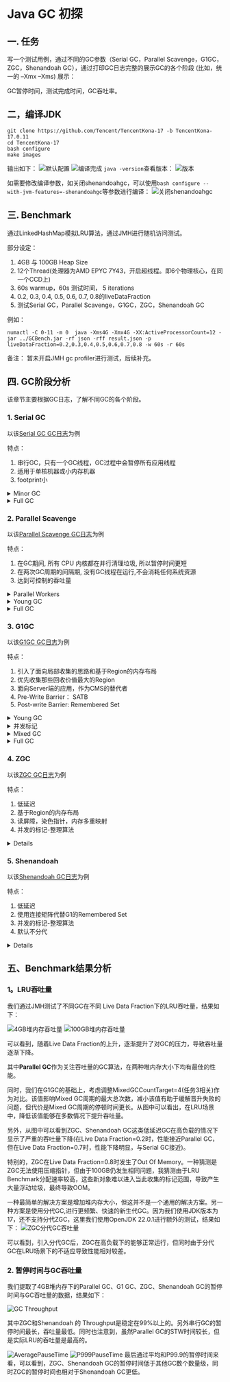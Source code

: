 # Java GC 初探

## 一. 任务
写一个测试用例，通过不同的GC参数（Serial GC，Parallel Scavenge，G1GC，ZGC，Shenandoah GC），通过打印GC日志完整的展示GC的各个阶段 (比如，统一的 –Xmx –Xms)
展示：

GC暂停时间，测试完成时间，GC吞吐率。


## 二，编译JDK

```shell
git clone https://github.com/Tencent/TencentKona-17 -b TencentKona-17.0.11
cd TencentKona-17
bash configure
make images
```
输出如下：
![默认配置](assets/buildJDK/DefaultConfigure.png)
![编译完成](assets/buildJDK/MakeResult.png)
`java -version`查看版本：
![版本](assets/buildJDK/JavaVersion.png)


如需要修改编译参数，如关闭shenandoahgc，可以使用`bash configure --with-jvm-features=-shenandoahgc`等参数进行编译：
![关闭shenandoahgc](assets/buildJDK/CloseShenandoahGC.png)

## 三. Benchmark

通过LinkedHashMap模拟LRU算法，通过JMH进行随机访问测试。

部分设定：
1. 4GB 与 100GB Heap Size
2. 12个Thread(处理器为AMD EPYC 7Y43，开启超线程。即6个物理核心，在同一个CCD上)
3. 60s warmup，60s 测试时间， 5 iterations
4. 0.2, 0.3, 0.4, 0.5, 0.6, 0.7, 0.8的liveDataFraction
5. 测试Serial GC，Parallel Scavenge，G1GC，ZGC，Shenandoah GC

例如：
```shell
numactl -C 0-11 -m 0  java -Xms4G -Xmx4G -XX:ActiveProcessorCount=12 -jar ../GCBench.jar -rf json -rff result.json -p liveDataFraction=0.2,0.3,0.4,0.5,0.6,0.7,0.8 -w 60s -r 60s
```

备注： 暂未开启JMH gc profiler进行测试，后续补充。

## 四. GC阶段分析
该章节主要根据GC日志，了解不同GC的各个阶段。
### 1. Serial GC
以该[Serial GC GC日志](log/4G/gc_log_SerialGC_2024-08-21_14-06-45_1382775.log)为例

特点：
1. 串行GC，只有一个GC线程，GC过程中会暂停所有应用线程
2. 适用于单核机器或小内存机器
3. footprint小
<details>
<summary>Minor GC</summary>

```
[0.760s][info][gc,start    ] GC(0) Pause Young (Allocation Failure)
[1.475s][info][gc,heap     ] GC(0) DefNew: 1118528K(1258304K)->139776K(1258304K) Eden: 1118528K(1118528K)->0K(1118528K) From: 0K(139776K)->139776K(139776K)
[1.475s][info][gc,heap     ] GC(0) Tenured: 0K(2796224K)->908740K(2796224K)
[1.475s][info][gc,metaspace] GC(0) Metaspace: 10443K(10688K)->10443K(10688K) NonClass: 9424K(9536K)->9424K(9536K) Class: 1019K(1152K)->1019K(1152K)
[1.475s][info][gc          ] GC(0) Pause Young (Allocation Failure) 1092M->1023M(3959M) 714.884ms
[1.475s][info][gc,cpu      ] GC(0) User=0.24s Sys=0.48s Real=0.72s
```
本次触发原因是内存分配失败（Allocation Failure）。GC后，Eden区被清空，一些对象被提升到了From区和老年代。整个GC过程耗时约714毫秒，CPU时间占用了0.72秒。
</details>

<details>
<summary>Full GC</summary>

```
[2.702s][info][gc,start    ] GC(3) Pause Full (Allocation Failure)
[2.702s][info][gc,phases,start] GC(3) Phase 1: Mark live objects
[2.858s][info][gc,phases      ] GC(3) Phase 1: Mark live objects 155.932ms
[2.858s][info][gc,phases,start] GC(3) Phase 2: Compute new object addresses
[2.973s][info][gc,phases      ] GC(3) Phase 2: Compute new object addresses 115.578ms
[2.973s][info][gc,phases,start] GC(3) Phase 3: Adjust pointers
[3.136s][info][gc,phases      ] GC(3) Phase 3: Adjust pointers 162.494ms
[3.136s][info][gc,phases,start] GC(3) Phase 4: Move objects
[3.598s][info][gc,phases      ] GC(3) Phase 4: Move objects 462.479ms
[3.599s][info][gc,heap        ] GC(3) DefNew: 1258303K(1258304K)->463137K(1258304K) Eden: 1118528K(1118528K)->463137K(1118528K) From: 139775K(139776K)->0K(139776K)
[3.599s][info][gc,heap        ] GC(3) Tenured: 2019409K(2796224K)->2796220K(2796224K)
[3.599s][info][gc,metaspace   ] GC(3) Metaspace: 10443K(10688K)->10443K(10688K) NonClass: 9424K(9536K)->9424K(9536K) Class: 1019K(1152K)->1019K(1152K)
[3.599s][info][gc             ] GC(3) Pause Full (Allocation Failure) 3200M->3182M(3959M) 897.273ms
[3.599s][info][gc,cpu         ] GC(3) User=0.53s Sys=0.37s Real=0.90s
```
主要分为四个阶段：
1. Mark live objects：标记存活对象(155.932ms)
2. Compute new object addresses：计算新对象地址(115.578ms)
3. Adjust pointers：调整指针(162.494ms)
4. Move objects：移动对象(462.479ms)
   
整个过程共耗时约897毫秒，其中大部分时间花费在对象移动阶段。
</details>

### 2. Parallel Scavenge
以该[Parallel Scavenge GC日志](log/4G/gc_log_ParallelGC_2024-08-21_12-46-28_1382431.log)为例

特点：
1. 在GC期间, 所有 CPU 内核都在并行清理垃圾, 所以暂停时间更短
2. 在两次GC周期的间隔期, 没有GC线程在运行,不会消耗任何系统资源
3. 达到可控制的吞吐量

<details>
<summary>Parallel Workers</summary>

因为我们通过numactl和-XX:ActiveProcessorCount=12指定了线程数为12，所以可以看到初始化时配置了10个并行工作线程用于垃圾回收。

```
[0.010s][info][gc,init] Parallel Workers: 10
```
> 计算公式：
> ```
> if (num of processors <=8) {
>   return num of processors; 
> } else {
>   return 8+(num of processors-8)*(5/8);
> }
> ```


</details>

<details>
<SUMMARY> Young GC </SUMMARY>

```
[0.723s][info][gc,start    ] GC(0) Pause Young (Allocation Failure)
[0.912s][info][gc,heap     ] GC(0) PSYoungGen: 1048576K(1223168K)->174588K(1223168K) Eden: 1048576K(1048576K)->0K(1048576K) From: 0K(174592K)->174588K(174592K)
[0.912s][info][gc,heap     ] GC(0) ParOldGen: 0K(2796544K)->826897K(2796544K)
[0.912s][info][gc,metaspace] GC(0) Metaspace: 10446K(10688K)->10446K(10688K) NonClass: 9427K(9536K)->9427K(9536K) Class: 1019K(1152K)->1019K(1152K)
[0.912s][info][gc          ] GC(0) Pause Young (Allocation Failure) 1024M->978M(3925M) 189.186ms
[0.912s][info][gc,cpu      ] GC(0) User=0.29s Sys=1.37s Real=0.18s
```

本次触发原因是内存分配失败（Allocation Failure）。GC后，Eden区被清空，一些对象被提升到了From区和老年代。整个GC过程耗时约189毫秒。

另外可以看到Real为0.18秒，而User为0.29秒，Sys为1.37秒，User和System相加与Real相加接近10倍。这是因为在Parallel Scavenge GC中使用了10个Worker。

</details>

<details>
<summary>Full GC</summary>

```
[1.282s][info][gc,start    ] GC(2) Pause Full (Ergonomics)
[1.282s][info][gc,phases,start] GC(2) Marking Phase
[1.319s][info][gc,phases      ] GC(2) Marking Phase 37.032ms
[1.319s][info][gc,phases,start] GC(2) Summary Phase
[1.319s][info][gc,phases      ] GC(2) Summary Phase 0.063ms
[1.319s][info][gc,phases,start] GC(2) Adjust Roots
[1.320s][info][gc,phases      ] GC(2) Adjust Roots 0.473ms
[1.320s][info][gc,phases,start] GC(2) Compaction Phase
[1.451s][info][gc,phases      ] GC(2) Compaction Phase 130.883ms
[1.451s][info][gc,phases,start] GC(2) Post Compact
[1.456s][info][gc,phases      ] GC(2) Post Compact 5.576ms
[1.456s][info][gc,heap        ] GC(2) PSYoungGen: 174574K(1223168K)->0K(1223168K) Eden: 0K(1048576K)->0K(1048576K) From: 174574K(174592K)->0K(174592K)
[1.456s][info][gc,heap        ] GC(2) ParOldGen: 1867966K(2796544K)->2023627K(2796544K)
[1.456s][info][gc,metaspace   ] GC(2) Metaspace: 10447K(10688K)->10447K(10688K) NonClass: 9428K(9536K)->9428K(9536K) Class: 1019K(1152K)->1019K(1152K)
[1.456s][info][gc             ] GC(2) Pause Full (Ergonomics) 1994M->1976M(3925M) 174.257ms
[1.456s][info][gc,cpu         ] GC(2) User=0.78s Sys=0.30s Real=0.17s
```

本次触发原因是Ergonomics，通常发生在如果老生代的剩余空间少于下一次收集所需的剩余空间，那么现在就做一个完整的收集，可参考[该文章](https://cloud.tencent.com/developer/article/1082687)。 


1. Marking Phase：标记阶段,GC开始标记存活的对象(37.032ms)
2. Summary Phase：总结阶段,GC总结标记过程中的数据,耗时极短(0.063ms)
3. Adjust Roots：调整根节点，GC调整指向根对象的引用，确保根对象指向的内容被正确标记(0.473ms)
4. Compaction Phase：压缩阶段，GC对存活对象进行压缩，以减少碎片并整理堆空间(130.883ms)
5. Post Compact：压缩后处理(5.576ms)
6. 整个过程共耗时约174毫秒，其中大部分时间花费在压缩阶段。

</details>

### 3. G1GC
以该[G1GC GC日志](log/4G/gc_log_G1_2024-08-21_10-26-16_1379281.log)为例

特点：
1. 引入了面向局部收集的思路和基于Region的内存布局
2. 优先收集那些回收价值最大的Region
3. 面向Server端的应用，作为CMS的替代者
4. Pre-Write Barrier： SATB       
5. Post-write Barrier: Remembered Set
<details>
<summary>Young GC</summary>

```
[0.371s][info][gc,start    ] GC(0) Pause Young (Normal) (G1 Evacuation Pause)
[0.373s][info][gc,task     ] GC(0) Using 10 workers of 10 for evacuation
[0.415s][info][gc,phases   ] GC(0)   Pre Evacuate Collection Set: 0.3ms
[0.415s][info][gc,phases   ] GC(0)   Merge Heap Roots: 0.2ms
[0.415s][info][gc,phases   ] GC(0)   Evacuate Collection Set: 41.2ms
[0.415s][info][gc,phases   ] GC(0)   Post Evacuate Collection Set: 0.3ms
[0.415s][info][gc,phases   ] GC(0)   Other: 1.4ms
[0.415s][info][gc,heap     ] GC(0) Eden regions: 102->0(89)
[0.415s][info][gc,heap     ] GC(0) Survivor regions: 0->13(13)
[0.415s][info][gc,heap     ] GC(0) Old regions: 0->84
[0.415s][info][gc,heap     ] GC(0) Archive regions: 0->0
[0.415s][info][gc,heap     ] GC(0) Humongous regions: 3->3
[0.415s][info][gc,metaspace] GC(0) Metaspace: 10439K(10688K)->10439K(10688K) NonClass: 9420K(9536K)->9420K(9536K) Class: 1019K(1152K)->1019K(1152K)
[0.415s][info][gc          ] GC(0) Pause Young (Normal) (G1 Evacuation Pause) 210M->198M(4096M) 43.488ms
[0.415s][info][gc,cpu      ] GC(0) User=0.07s Sys=0.33s Real=0.04s
```

该新生代GC清空了Eden区，将存活对象提升到Survivor区和老年代。整个GC过程耗时约43毫秒。

</details>

<details>
<summary>并发标记</summary>

```
[0.906s][info][gc,start    ] GC(11) Pause Young (Concurrent Start) (G1 Evacuation Pause)
```
该阶段利用Young gc的机会来trace所有对象，设置了两个TAMS（top-at-mark-start）变量，用来区分存活的对象和在并发标记阶段新分配的对象。

```
[0.925s][info][gc          ] GC(12) Concurrent Mark Cycle
[0.925s][info][gc,marking  ] GC(12) Concurrent Clear Claimed Marks
[0.925s][info][gc,marking  ] GC(12) Concurrent Clear Claimed Marks 0.023ms
[0.925s][info][gc,marking  ] GC(12) Concurrent Scan Root Regions
[0.946s][info][gc,marking  ] GC(12) Concurrent Scan Root Regions 21.121ms
[0.946s][info][gc,marking  ] GC(12) Concurrent Mark
[0.946s][info][gc,marking  ] GC(12) Concurrent Mark From Roots
[0.946s][info][gc,task     ] GC(12) Using 3 workers of 3 for marking
[1.002s][info][gc,marking  ] GC(12) Concurrent Mark From Roots 56.360ms
[1.002s][info][gc,marking  ] GC(12) Concurrent Preclean
[1.003s][info][gc,marking  ] GC(12) Concurrent Preclean 0.125ms
[1.003s][info][gc,start    ] GC(12) Pause Remark
[1.003s][info][gc          ] GC(12) Pause Remark 2379M->2379M(4096M) 0.549ms
[1.003s][info][gc,cpu      ] GC(12) User=0.00s Sys=0.00s Real=0.00s
[1.003s][info][gc,marking  ] GC(12) Concurrent Mark 57.230ms
[1.003s][info][gc,marking  ] GC(12) Concurrent Rebuild Remembered Sets
············
[1.055s][info][gc,marking  ] GC(12) Concurrent Rebuild Remembered Sets 51.577ms
[1.055s][info][gc,start    ] GC(12) Pause Cleanup
[1.055s][info][gc          ] GC(12) Pause Cleanup 2470M->2470M(4096M) 0.193ms
[1.055s][info][gc,cpu      ] GC(12) User=0.00s Sys=0.00s Real=0.00s
[1.055s][info][gc,marking  ] GC(12) Concurrent Cleanup for Next Mark
[1.066s][info][gc,marking  ] GC(12) Concurrent Cleanup for Next Mark 10.205ms
[1.066s][info][gc          ] GC(12) Concurrent Mark Cycle 140.638ms
```

该阶段主要分为以下几个部分：
1. Concurrent Clear Claimed Marks：清除标记
2. Concurrent Scan Root Regions：扫描根区域

在根区域扫描完成后，开始并发标记，这完全是在后台线程中进行的，不会暂停应用程序。
3. Concurrent Mark：并发标记
4. Concurrent Preclean：并发预清理

随后暂停应用程序，进行Remark和cleanup操作，不过暂停时间很短。
5. Pause Remark：暂停标记
6. Concurrent Rebuild Remembered Sets：重建Remembered Sets
7. Pause Cleanup：暂停清理
8. Concurrent Cleanup for Next Mark：下一个标记的并发清理


</details>

<details>
<summary>Mixed GC</summary>

```
[1.092s][info][gc,start    ] GC(14) Pause Young (Prepare Mixed) (G1 Evacuation Pause)
[1.092s][info][gc,task     ] GC(14) Using 10 workers of 10 for evacuation
[1.112s][info][gc,phases   ] GC(14)   Pre Evacuate Collection Set: 0.1ms
[1.112s][info][gc,phases   ] GC(14)   Merge Heap Roots: 0.7ms
[1.112s][info][gc,phases   ] GC(14)   Evacuate Collection Set: 18.3ms
[1.112s][info][gc,phases   ] GC(14)   Post Evacuate Collection Set: 0.3ms
[1.112s][info][gc,phases   ] GC(14)   Other: 0.1ms
[1.112s][info][gc,heap     ] GC(14) Eden regions: 89->0(89)
[1.112s][info][gc,heap     ] GC(14) Survivor regions: 13->13(13)
[1.112s][info][gc,heap     ] GC(14) Old regions: 1176->1266
[1.112s][info][gc,heap     ] GC(14) Archive regions: 0->0
[1.112s][info][gc,heap     ] GC(14) Humongous regions: 3->3
[1.112s][info][gc,metaspace] GC(14) Metaspace: 10441K(10688K)->10441K(10688K) NonClass: 9422K(9536K)->9422K(9536K) Class: 1019K(1152K)->1019K(1152K)
[1.112s][info][gc          ] GC(14) Pause Young (Prepare Mixed) (G1 Evacuation Pause) 2562M->2564M(4096M) 19.601ms
[1.112s][info][gc,cpu      ] GC(14) User=0.09s Sys=0.09s Real=0.02s
```

首次Mixed GC被标记为Prepare Mixed。Mixed GC将持续多次，知道（几乎）所有标记的区域都被回收。如GC(15)是第二次Mixed GC。

```
[1.194s][info][gc,start    ] GC(15) Pause Young (Mixed) (G1 Evacuation Pause)
[1.194s][info][gc,task     ] GC(15) Using 10 workers of 10 for evacuation
[1.214s][info][gc,phases   ] GC(15)   Pre Evacuate Collection Set: 0.1ms
[1.214s][info][gc,phases   ] GC(15)   Merge Heap Roots: 0.8ms
[1.214s][info][gc,phases   ] GC(15)   Evacuate Collection Set: 18.8ms
[1.214s][info][gc,phases   ] GC(15)   Post Evacuate Collection Set: 0.4ms
[1.214s][info][gc,phases   ] GC(15)   Other: 0.1ms
[1.214s][info][gc,heap     ] GC(15) Eden regions: 89->0(126)
[1.214s][info][gc,heap     ] GC(15) Survivor regions: 13->13(13)
[1.214s][info][gc,heap     ] GC(15) Old regions: 1266->1353
[1.214s][info][gc,heap     ] GC(15) Archive regions: 0->0
[1.214s][info][gc,heap     ] GC(15) Humongous regions: 3->3
[1.214s][info][gc,metaspace] GC(15) Metaspace: 10441K(10688K)->10441K(10688K) NonClass: 9422K(9536K)->9422K(9536K) Class: 1019K(1152K)->1019K(1152K)
[1.214s][info][gc          ] GC(15) Pause Young (Mixed) (G1 Evacuation Pause) 2742M->2737M(4096M) 20.297ms
[1.214s][info][gc,cpu      ] GC(15) User=0.05s Sys=0.15s Real=0.02s
```

</details>

<details>
<summary>Full GC</summary>

晋升失败（Promotion failure)是指在Mixed GC过程中，在没有清理足够空间之前，有太多的对象从新生代晋升，导致老年代空间还是用完了，在GC log中提示To-space exhausted，随后紧跟着Full gc


```
[2.563s][info][gc,start    ] GC(24) Pause Young (Mixed) (G1 Preventive Collection)
[2.563s][info][gc,task     ] GC(24) Using 10 workers of 10 for evacuation
[2.581s][info][gc          ] GC(24) To-space exhausted
[2.581s][info][gc,phases   ] GC(24)   Pre Evacuate Collection Set: 0.1ms
[2.581s][info][gc,phases   ] GC(24)   Merge Heap Roots: 1.6ms
[2.581s][info][gc,phases   ] GC(24)   Evacuate Collection Set: 13.5ms
[2.581s][info][gc,phases   ] GC(24)   Post Evacuate Collection Set: 2.1ms
[2.581s][info][gc,phases   ] GC(24)   Other: 0.2ms
[2.581s][info][gc,heap     ] GC(24) Eden regions: 26->0(89)
[2.581s][info][gc,heap     ] GC(24) Survivor regions: 13->13(13)
[2.581s][info][gc,heap     ] GC(24) Old regions: 1924->2032
[2.581s][info][gc,heap     ] GC(24) Archive regions: 0->0
[2.581s][info][gc,heap     ] GC(24) Humongous regions: 3->3
[2.581s][info][gc,metaspace] GC(24) Metaspace: 10441K(10688K)->10441K(10688K) NonClass: 9422K(9536K)->9422K(9536K) Class: 1019K(1152K)->1019K(1152K)
[2.581s][info][gc          ] GC(24) Pause Young (Mixed) (G1 Preventive Collection) 3932M->4096M(4096M) 17.656ms
[2.581s][info][gc,cpu      ] GC(24) User=0.17s Sys=0.00s Real=0.02s
[2.581s][info][gc,ergo     ] Attempting full compaction
[2.581s][info][gc,task     ] GC(25) Using 10 workers of 10 for full compaction
[2.581s][info][gc,start    ] GC(25) Pause Full (G1 Compaction Pause)
[2.581s][info][gc,phases,start] GC(25) Phase 1: Mark live objects
[2.602s][info][gc,phases      ] GC(25) Phase 1: Mark live objects 20.825ms
[2.602s][info][gc,phases,start] GC(25) Phase 2: Prepare for compaction
[2.612s][info][gc,phases      ] GC(25) Phase 2: Prepare for compaction 9.899ms
[2.612s][info][gc,phases,start] GC(25) Phase 3: Adjust pointers
[2.628s][info][gc,phases      ] GC(25) Phase 3: Adjust pointers 16.183ms
[2.628s][info][gc,phases,start] GC(25) Phase 4: Compact heap
[2.708s][info][gc,phases      ] GC(25) Phase 4: Compact heap 79.751ms
[2.710s][info][gc,heap        ] GC(25) Eden regions: 0->0(118)
[2.710s][info][gc,heap        ] GC(25) Survivor regions: 13->0(13)
[2.710s][info][gc,heap        ] GC(25) Old regions: 2032->1468
[2.710s][info][gc,heap        ] GC(25) Archive regions: 0->0
[2.710s][info][gc,heap        ] GC(25) Humongous regions: 3->3
[2.710s][info][gc,metaspace   ] GC(25) Metaspace: 10441K(10688K)->10421K(10688K) NonClass: 9422K(9536K)->9406K(9536K) Class: 1019K(1152K)->1014K(1152K)
[2.710s][info][gc             ] GC(25) Pause Full (G1 Compaction Pause) 4096M->2930M(4096M) 128.723ms
[2.710s][info][gc,cpu         ] GC(25) User=1.11s Sys=0.03s Real=0.12s
```

</details>


### 4. ZGC
以该[ZGC GC日志](log/4G/gc_log_ZGC_2024-08-21_16-17-09_1389920.log)为例

特点：
1. 低延迟
2. 基于Region的内存布局
3. 读屏障，染色指针，内存多重映射
4. 并发的标记-整理算法

<details>

一次完整的GC日志如下：
```
[265.784s][info][gc,start    ] GC(866) Garbage Collection (Allocation Rate)
[265.784s][info][gc,task     ] GC(866) Using 3 workers
[265.784s][info][gc,phases   ] GC(866) Pause Mark Start 0.017ms
[265.955s][info][gc,phases   ] GC(866) Concurrent Mark 170.768ms
[265.955s][info][gc,phases   ] GC(866) Pause Mark End 0.021ms
[265.955s][info][gc,phases   ] GC(866) Concurrent Mark Free 0.001ms
[265.956s][info][gc,phases   ] GC(866) Concurrent Process Non-Strong References 0.607ms
[265.956s][info][gc,phases   ] GC(866) Concurrent Reset Relocation Set 0.022ms
[265.957s][info][gc,phases   ] GC(866) Concurrent Select Relocation Set 1.554ms
[265.957s][info][gc,phases   ] GC(866) Pause Relocate Start 0.004ms
[265.985s][info][gc,phases   ] GC(866) Concurrent Relocate 27.171ms
[265.985s][info][gc,load     ] GC(866) Load: 2.98/2.57/2.10
[265.985s][info][gc,mmu      ] GC(866) MMU: 2ms/97.2%, 5ms/98.9%, 10ms/99.4%, 20ms/99.7%, 50ms/99.9%, 100ms/99.9%
[265.985s][info][gc,marking  ] GC(866) Mark: 2 stripe(s), 10 proactive flush(es), 2 terminate flush(es), 0 completion(s), 0 continuation(s) 
[265.985s][info][gc,marking  ] GC(866) Mark Stack Usage: 32M
[265.985s][info][gc,nmethod  ] GC(866) NMethods: 915 registered, 0 unregistered
[265.985s][info][gc,metaspace] GC(866) Metaspace: 10M used, 10M committed, 1088M reserved
[265.985s][info][gc,ref      ] GC(866) Soft: 346 encountered, 0 discovered, 0 enqueued
[265.985s][info][gc,ref      ] GC(866) Weak: 563 encountered, 194 discovered, 0 enqueued
[265.985s][info][gc,ref      ] GC(866) Final: 0 encountered, 0 discovered, 0 enqueued
[265.985s][info][gc,ref      ] GC(866) Phantom: 9 encountered, 6 discovered, 0 enqueued
[265.985s][info][gc,reloc    ] GC(866) Small Pages: 1880 / 3760M, Empty: 0M, Relocated: 481M, In-Place: 0
[265.985s][info][gc,reloc    ] GC(866) Medium Pages: 0 / 0M, Empty: 0M, Relocated: 0M, In-Place: 0
[265.985s][info][gc,reloc    ] GC(866) Large Pages: 1 / 10M, Empty: 0M, Relocated: 0M, In-Place: 0
[265.985s][info][gc,reloc    ] GC(866) Forwarding Usage: 6M
[265.985s][info][gc,heap     ] GC(866) Min Capacity: 4096M(100%)
[265.985s][info][gc,heap     ] GC(866) Max Capacity: 4096M(100%)
[265.985s][info][gc,heap     ] GC(866) Soft Max Capacity: 4096M(100%)
[265.985s][info][gc,heap     ] GC(866)                Mark Start          Mark End        Relocate Start      Relocate End           High               Low         
[265.985s][info][gc,heap     ] GC(866)  Capacity:     4096M (100%)       4096M (100%)       4096M (100%)       4096M (100%)       4096M (100%)       4096M (100%)   
[265.985s][info][gc,heap     ] GC(866)      Free:      326M (8%)          162M (4%)          158M (4%)          442M (11%)         442M (11%)         152M (4%)     
[265.985s][info][gc,heap     ] GC(866)      Used:     3770M (92%)        3934M (96%)        3938M (96%)        3654M (89%)        3944M (96%)        3654M (89%)    
[265.985s][info][gc,heap     ] GC(866)      Live:         -              2941M (72%)        2941M (72%)        2941M (72%)            -                  -          
[265.985s][info][gc,heap     ] GC(866) Allocated:         -               164M (4%)          168M (4%)          185M (5%)             -                  -          
[265.985s][info][gc,heap     ] GC(866)   Garbage:         -               828M (20%)         828M (20%)         527M (13%)            -                  -          
[265.985s][info][gc,heap     ] GC(866) Reclaimed:         -                  -                 0M (0%)          301M (7%)             -                  -          
[265.985s][info][gc          ] GC(866) Garbage Collection (Allocation Rate) 3770M(92%)->3654M(89%)
[266.084s][info][gc,start    ] GC(867) Garbage Collection (Allocation Rate)
```

其中包含了以下信息：
1. GCStart：开始GC，并标明的GC触发的原因。上图中触发原因是自适应算法。
2. Pause Mark Start：初始标记，存在STW
3. Pause Mark End：标记结束，存在STW
4. Pause Relocate Start：重定位开始，存在STW
5. 最后输出了堆的使用情况

</details>

### 5. Shenandoah

以该[Shenandoah GC日志](log/4G/gc_log_Shenandoah_2024-08-21_15-06-52_1387544.log.0)为例

特点：
1. 低延迟
2. 使用连接矩阵代替G1的Remembered Set
3. 并发的标记-整理算法
4. 默认不分代

<details>


```
[0.752s][info][gc,start    ] GC(0) Concurrent reset
[0.753s][info][gc,task     ] GC(0) Using 3 of 6 workers for concurrent reset
[0.753s][info][gc,ergo     ] GC(0) Pacer for Reset. Non-Taxable: 4096M
[0.753s][info][gc          ] GC(0) Concurrent reset 0.463ms
[0.753s][info][gc,start    ] GC(0) Pause Init Mark (unload classes)
[0.754s][info][gc,task     ] GC(0) Using 6 of 6 workers for init marking
[0.754s][info][gc,ergo     ] GC(0) Pacer for Mark. Expected Live: 409M, Free: 2862M, Non-Taxable: 286M, Alloc Tax Rate: 0.2x
[0.754s][info][gc          ] GC(0) Pause Init Mark (unload classes) 0.480ms
[0.754s][info][gc,start    ] GC(0) Concurrent marking roots
[0.754s][info][gc,task     ] GC(0) Using 3 of 6 workers for concurrent marking roots
[0.754s][info][gc          ] GC(0) Concurrent marking roots 0.457ms
[0.754s][info][gc,start    ] GC(0) Concurrent marking (unload classes)
[0.754s][info][gc,task     ] GC(0) Using 3 of 6 workers for concurrent marking
[0.801s][info][gc          ] GC(0) Concurrent marking (unload classes) 46.425ms
[0.801s][info][gc,start    ] GC(0) Pause Final Mark (unload classes)
[0.801s][info][gc,task     ] GC(0) Using 6 of 6 workers for final marking
[0.801s][info][gc,ergo     ] GC(0) Adaptive CSet Selection. Target Free: 580M, Actual Free: 2998M, Max CSet: 170M, Min Garbage: 0B
[0.801s][info][gc,ergo     ] GC(0) Collectable Garbage: 14342K (69%), Immediate: 0B (0%), CSet: 14342K (69%)
[0.801s][info][gc,ergo     ] GC(0) Pacer for Evacuation. Used CSet: 16384K, Free: 2792M, Non-Taxable: 279M, Alloc Tax Rate: 1.1x
[0.801s][info][gc          ] GC(0) Pause Final Mark (unload classes) 0.160ms
[0.801s][info][gc,start    ] GC(0) Concurrent thread roots
[0.801s][info][gc,task     ] GC(0) Using 3 of 6 workers for Concurrent thread roots
[0.801s][info][gc          ] GC(0) Concurrent thread roots 0.304ms
[0.801s][info][gc,start    ] GC(0) Concurrent weak references
[0.801s][info][gc,task     ] GC(0) Using 3 of 6 workers for concurrent weak references
[0.801s][info][gc,ref      ] GC(0) Encountered references: Soft: 314, Weak: 635, Final: 0, Phantom: 66
[0.801s][info][gc,ref      ] GC(0) Discovered  references: Soft: 0, Weak: 284, Final: 0, Phantom: 62
[0.801s][info][gc,ref      ] GC(0) Enqueued    references: Soft: 0, Weak: 126, Final: 0, Phantom: 57
[0.802s][info][gc          ] GC(0) Concurrent weak references 0.171ms
[0.802s][info][gc,start    ] GC(0) Concurrent weak roots
[0.802s][info][gc,task     ] GC(0) Using 3 of 6 workers for concurrent weak root
[0.802s][info][gc          ] GC(0) Concurrent weak roots 0.249ms
[0.802s][info][gc,start    ] GC(0) Concurrent cleanup
[0.802s][info][gc          ] GC(0) Concurrent cleanup 1097M->1097M(4096M) 0.046ms
[0.802s][info][gc,ergo     ] GC(0) Free: 2790M, Max: 2048K regular, 2790M humongous, Frag: 0% external, 0% internal; Reserve: 205M, Max: 2048K
[0.802s][info][gc,start    ] GC(0) Concurrent class unloading
[0.802s][info][gc,task     ] GC(0) Using 3 of 6 workers for concurrent class unloading
[0.802s][info][gc          ] GC(0) Concurrent class unloading 0.484ms
[0.802s][info][gc,start    ] GC(0) Concurrent strong roots
[0.802s][info][gc,task     ] GC(0) Using 3 of 6 workers for concurrent strong root
[0.803s][info][gc          ] GC(0) Concurrent strong roots 0.306ms
[0.803s][info][gc,start    ] GC(0) Concurrent evacuation
[0.803s][info][gc,task     ] GC(0) Using 3 of 6 workers for concurrent evacuation
[0.804s][info][gc          ] GC(0) Concurrent evacuation 0.868ms
[0.804s][info][gc,start    ] GC(0) Pause Init Update Refs
[0.804s][info][gc,ergo     ] GC(0) Pacer for Update Refs. Used: 1104M, Free: 2786M, Non-Taxable: 278M, Alloc Tax Rate: 1.1x
[0.804s][info][gc          ] GC(0) Pause Init Update Refs 0.025ms
[0.804s][info][gc,start    ] GC(0) Concurrent update references
[0.804s][info][gc,task     ] GC(0) Using 3 of 6 workers for concurrent reference update
[0.811s][info][gc          ] GC(0) Concurrent update references 7.208ms
[0.811s][info][gc,start    ] GC(0) Concurrent update thread roots
[0.811s][info][gc          ] GC(0) Concurrent update thread roots 0.272ms
[0.811s][info][gc,start    ] GC(0) Pause Final Update Refs
[0.811s][info][gc,task     ] GC(0) Using 6 of 6 workers for final reference update
[0.811s][info][gc          ] GC(0) Pause Final Update Refs 0.062ms
[0.811s][info][gc,start    ] GC(0) Concurrent cleanup
[0.811s][info][gc          ] GC(0) Concurrent cleanup 1118M->1102M(4096M) 0.046ms
[0.811s][info][gc,ergo     ] Free: 2785M, Max: 2048K regular, 2768M humongous, Frag: 1% external, 0% internal; Reserve: 206M, Max: 2048K
```

Shenandoah 可以分为以下几个阶段：
1. Initial Mark：初始标记，存在STW
2. Concurrent Mark：并发标记
3. Final Mark：最终标记，存在STW
4. Concurrent Evacuation：并发回收
5. Initial Update Refs：初始更新引用
6. Concurrent Update Refs：并发更新引用
7. Final Update Refs：最终更新引用
8. Concurrent Cleanup:并发清理

</details>


## 五、Benchmark结果分析

### 1。LRU吞吐量

我们通过JMH测试了不同GC在不同 Live Data Fraction下的LRU吞吐量，结果如下：

![4GB堆内存吞吐量](assets/stat/LRUThroughput4g.png)
![100GB堆内存吞吐量](assets/stat/LRUThroughput100g.png)

可以看到，随着Live Data Fraction的上升，逐渐提升了对GC的压力，导致吞吐量逐渐下降。

其中**Parallel GC**作为关注吞吐量的GC算法，在两种堆内存大小下均有最佳的性能。

同时，我们在G1GC的基础上，考虑调整MixedGCCountTarget=4(任务3相关)作为对比。该值影响Mixed GC周期的最大总次数，减小该值有助于缓解晋升失败的问题，但代价是Mixed GC周期的停顿时间更长。从图中可以看出，在LRU场景中，降低该值能够在多数情况下提升吞吐量。

另外，从图中可以看到ZGC、Shenandoah GC这类低延迟GC在高负载的情况下显示了严重的吞吐量下降(在Live Data Fraction=0.2时，性能接近Parallel GC，但在Live Data Fraction=0.7时，性能下降明显，与Serial GC接近)。

特别的，ZGC在Live Data Fraction=0.8时发生了Out Of Memory。一种猜测是ZGC无法使用压缩指针，但由于100GB仍发生相同问题，我猜测由于LRU Benchmark分配速率较高，这些新对象难以进入当此收集的标记范围，导致产生大量浮动垃圾，最终导致OOM。

一种最简单的解决方案是增加堆内存大小，但这并不是一个通用的解决方案。另一种方案是使用分代GC,进行更频繁、快速的新生代GC。因为我们使用JDK版本为17，还不支持分代ZGC，这里我们使用OpenJDK 22.0.1进行额外的测试，结果如下：
![ZGC分代GC吞吐量](assets/stat/LRUThroughput100GWithZGeneration.png)

可以看到，引入分代GC后，ZGC在高负载下的能够正常运行，但同时由于分代GC在LRU场景下的不适应导致性能相对较差。

### 2. 暂停时间与GC吞吐量

我们提取了4GB堆内存下的Parallel GC、G1 GC、ZGC、Shenandoah GC的暂停时间与GC吞吐量的数据，结果如下：

![GC Throughput](assets/stat/GCThroughput.png)

其中ZGC和Shenandoah 的 Throughput是稳定在99%以上的。另外串行GC的暂停时间最长，吞吐量最低。同时也注意到，虽然Parallel GC的STW时间较长，但是实际LRU的吞吐量是最高的。

![AveragePauseTime](assets/stat/AveragePauseTime.png)
![P999PauseTime](assets/stat/P999PauseTime.png)
最后通过平均和P99.9的暂停时间来看，可以看到，ZGC、Shenandoah GC的暂停时间低于其他GC数个数量级，同时ZGC的暂停时间也相对于Shenandoah GC更低。

